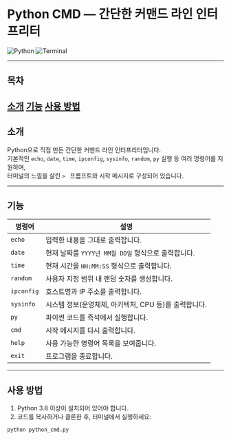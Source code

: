 # Python CMD — 간단한 커맨드 라인 인터프리터

![Python](https://img.shields.io/badge/Python-3.8%2B-blue)
![Terminal](https://img.shields.io/badge/Terminal-Simple-green)

---
## 목차
[소개](#소개)
[기능](#기능)
[사용 방법](#사용-방법)
---

## 소개

Python으로 직접 만든 간단한 커맨드 라인 인터프리터입니다.  
기본적인 `echo`, `date`, `time`, `ipconfig`, `sysinfo`, `random`, `py` 실행 등 여러 명령어를 지원하며,  
터미널의 느낌을 살린 `> ` 프롬프트와 시작 메시지로 구성되어 있습니다.

---

## 기능

| 명령어    | 설명                                   |
| --------- | ------------------------------------ |
| `echo`    | 입력한 내용을 그대로 출력합니다.      |
| `date`    | 현재 날짜를 `YYYY년 MM월 DD일` 형식으로 출력합니다. |
| `time`    | 현재 시간을 `HH:MM:SS` 형식으로 출력합니다.         |
| `random`  | 사용자 지정 범위 내 랜덤 숫자를 생성합니다.          |
| `ipconfig`| 호스트명과 IP 주소를 출력합니다.        |
| `sysinfo` | 시스템 정보(운영체제, 아키텍처, CPU 등)를 출력합니다.  |
| `py`      | 파이썬 코드를 즉석에서 실행합니다.      |
| `cmd`     | 시작 메시지를 다시 출력합니다.         |
| `help`    | 사용 가능한 명령어 목록을 보여줍니다.   |
| `exit`    | 프로그램을 종료합니다.                 |

---

## 사용 방법

1. Python 3.8 이상이 설치되어 있어야 합니다.
2. 코드를 복사하거나 클론한 후, 터미널에서 실행하세요:

```bash
python python_cmd.py
